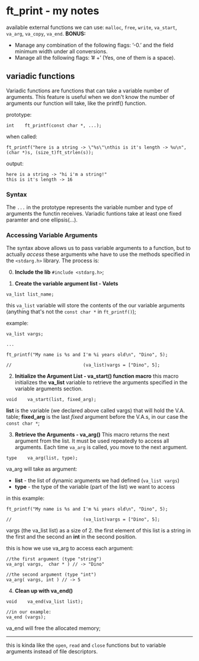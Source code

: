 #  ft_print - my notes

available external functions we can use:
`malloc`, `free`, `write`,
`va_start`, `va_arg`, `va_copy`, `va_end`.
**BONUS:**
- Manage any combination of the following flags: ’-0.’ and the field minimum width
under all conversions.
- Manage all the following flags: ’# +’ (Yes, one of them is a space).
## variadic functions

Variadic functions are functions that can take a variable number of arguments.
This feature is useful when we don't know the number of arguments our function will take, like the printf() function.

prototype:
```
int    ft_printf(const char *, ...);
```
when called:
```
ft_printf("here is a string -> \"%s\"\nthis is it's length -> %u\n", (char *)s, (size_t)ft_strlen(s));
```
output:
```
here is a string -> "hi i'm a string!"
this is it's length -> 16
```
### Syntax
The `...` in the prototype represents the variable number and type of arguments the functin receives.
Variadic funtions take at least one fixed paramter and one ellipsis(...).

### Accessing Variable Arguments
The syntax above allows us to pass variable arguments to a function, but to actually *access* these arguments whe have to use the methods specified in the `<stdarg.h>` library. The process is:

0. **Include the lib**
``#include <stdarg.h>``;

1. **Create the variable argument list - Valets**
```
va_list list_name;
```
this `va_list` variable will store the contents of the our variable arguments
(anything that's not the `const char *` in `ft_printf()`);

example:
```
va_list vargs;

...

ft_printf("My name is %s and I'm %i years old\n", "Dino", 5);

//                           (va_list)vargs = ["Dino", 5];
```

2. **Initialize the Argument List - va_start() function macro**
this macro initializes the **va_list** variable to retrieve the arguments specified in the variable arguments section.
```
void    va_start(list, fixed_arg);
```
**list** is the variable (we declared above called vargs) that will hold the V.A. table;
**fixed_arg** is the last *fixed* argument before the V.A.s, in our case the `const char *`;

3. **Retrieve the Arguments - va_arg()**
This macro returns the next argument from the list.
It must be used repeatedly to access all arguments.
Each time `va_arg` is called, you move to the next argument. 
```
type    va_arg(list, type);
```
va_arg will take as argument:
- **list** - the list of dynamic arguments we had defined (`va_list vargs`)
- **type** - the type of the variable (part of the list) we want to access

in this example:
```
ft_printf("My name is %s and I'm %i years old\n", "Dino", 5);

//                           (va_list)vargs = ["Dino", 5];
```
vargs (the va_list list) as a size of 2. the first element of this list is a string in the first and the second an **int** in the second position.

this is how we use va_arg to access each argument:
```
//the first argument (type "string")
va_arg( vargs,  char * ) // -> "Dino"

//the second argument (type "int")
va_arg( vargs, int ) // -> 5
```

4. **Clean up with va_end()** 
```
void    va_end(va_list list);

//in our example:
va_end (vargs);
```
va_end will free the allocated memory;

---
this is kinda like the `open`, `read` and `close` functions but to variable arguments instead of file descriptors.
